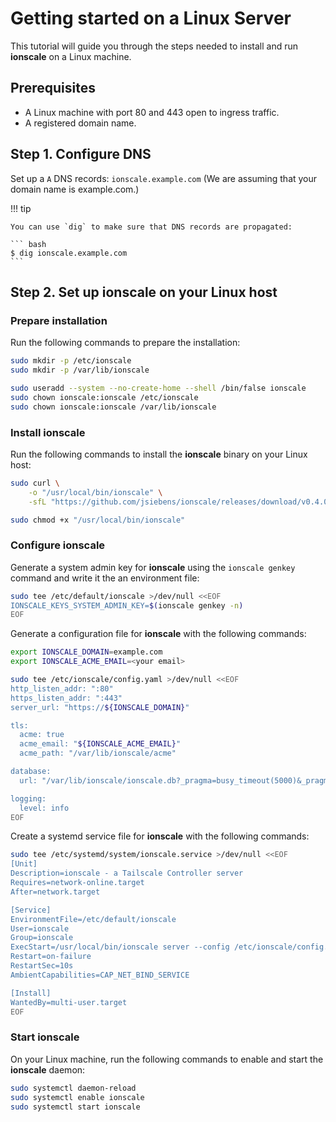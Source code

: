 # Getting started on a Linux Server

This tutorial will guide you through the steps needed to install and run __ionscale__ on a Linux machine.

## Prerequisites 

- A Linux machine with port 80 and 443 open to ingress traffic.
- A registered domain name.

## Step 1. Configure DNS

Set up a `A` DNS records: `ionscale.example.com` (We are assuming that your domain name is example.com.)

!!! tip

    You can use `dig` to make sure that DNS records are propagated:

    ``` bash
    $ dig ionscale.example.com
    ```

## Step 2. Set up ionscale on your Linux host

### Prepare installation

Run the following commands to prepare the installation:

``` bash
sudo mkdir -p /etc/ionscale
sudo mkdir -p /var/lib/ionscale

sudo useradd --system --no-create-home --shell /bin/false ionscale
sudo chown ionscale:ionscale /etc/ionscale
sudo chown ionscale:ionscale /var/lib/ionscale
```

### Install ionscale

Run the following commands to install the __ionscale__ binary on your Linux host:

``` bash
sudo curl \
    -o "/usr/local/bin/ionscale" \
    -sfL "https://github.com/jsiebens/ionscale/releases/download/v0.4.0/ionscale_linux_amd64"

sudo chmod +x "/usr/local/bin/ionscale"
```

### Configure ionscale

Generate a system admin key for __ionscale__ using the `ionscale genkey` command and write it the an environment file:

``` bash
sudo tee /etc/default/ionscale >/dev/null <<EOF
IONSCALE_KEYS_SYSTEM_ADMIN_KEY=$(ionscale genkey -n)
EOF
```

Generate a configuration file for __ionscale__ with the following commands:

``` bash
export IONSCALE_DOMAIN=example.com
export IONSCALE_ACME_EMAIL=<your email>
```

``` bash
sudo tee /etc/ionscale/config.yaml >/dev/null <<EOF
http_listen_addr: ":80"
https_listen_addr: ":443"
server_url: "https://${IONSCALE_DOMAIN}"

tls:
  acme: true
  acme_email: "${IONSCALE_ACME_EMAIL}"
  acme_path: "/var/lib/ionscale/acme"

database:
  url: "/var/lib/ionscale/ionscale.db?_pragma=busy_timeout(5000)&_pragma=journal_mode(WAL)"

logging:
  level: info
EOF
```

Create a systemd service file for __ionscale__ with the following commands:

``` bash
sudo tee /etc/systemd/system/ionscale.service >/dev/null <<EOF
[Unit]
Description=ionscale - a Tailscale Controller server
Requires=network-online.target
After=network.target

[Service]
EnvironmentFile=/etc/default/ionscale
User=ionscale
Group=ionscale
ExecStart=/usr/local/bin/ionscale server --config /etc/ionscale/config.yaml
Restart=on-failure
RestartSec=10s
AmbientCapabilities=CAP_NET_BIND_SERVICE

[Install]
WantedBy=multi-user.target
EOF
```

### Start ionscale

On your Linux machine, run the following commands to enable and start the __ionscale__ daemon:

``` bash
sudo systemctl daemon-reload
sudo systemctl enable ionscale
sudo systemctl start ionscale
```
